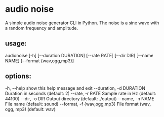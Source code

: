 # audio noise

A simple audio noise generator CLI in Python. The noise is a sine wave with a random frequency and amplitude.

## usage:

audionoise [-h] [--duration DURATION] [--rate RATE] [--dir DIR] [--name NAME] [--format {wav,ogg,mp3}]

## options:

-h, --help show this help message and exit
--duration, -d DURATION
Duration in seconds (default: 2)
--rate, -r RATE Sample rate in Hz (default: 44100)
--dir, -o DIR Output directory (default: ./output)
--name, -n NAME File name (default: sound)
--format, -f {wav,ogg,mp3}
File format (wav, ogg, mp3) (default: wav)
